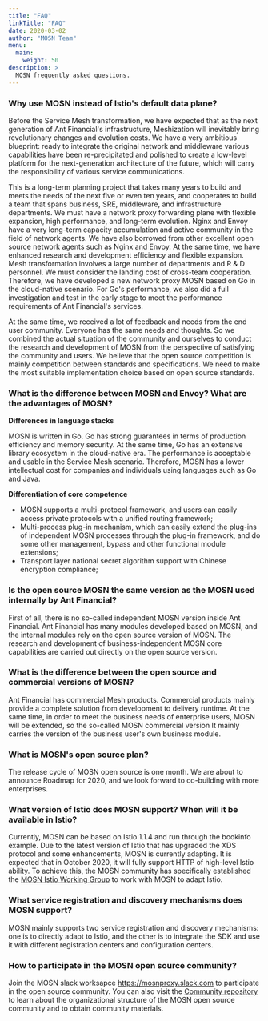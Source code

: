 ```yaml
---
title: "FAQ"
linkTitle: "FAQ"
date: 2020-03-02
author: "MOSN Team"
menu:
  main:
    weight: 50
description: >
  MOSN frequently asked questions.
---
```


### Why use MOSN instead of Istio's default data plane?

Before the Service Mesh transformation, we have expected that as the next generation of Ant Financial's infrastructure, Meshization will inevitably bring revolutionary changes and evolution costs. We have a very ambitious blueprint: ready to integrate the original network and middleware various capabilities have been re-precipitated and polished to create a low-level platform for the next-generation architecture of the future, which will carry the responsibility of various service communications.

This is a long-term planning project that takes many years to build and meets the needs of the next five or even ten years, and cooperates to build a team that spans business, SRE, middleware, and infrastructure departments. We must have a network proxy forwarding plane with flexible expansion, high performance, and long-term evolution. Nginx and Envoy have a very long-term capacity accumulation and active community in the field of network agents. We have also borrowed from other excellent open source network agents such as Nginx and Envoy. At the same time, we have enhanced research and development efficiency and flexible expansion. Mesh transformation involves a large number of departments and R & D personnel. We must consider the landing cost of cross-team cooperation. Therefore, we have developed a new network proxy MOSN based on Go in the cloud-native scenario. For Go's performance, we also did a full investigation and test in the early stage to meet the performance requirements of Ant Financial's services.

At the same time, we received a lot of feedback and needs from the end user community. Everyone has the same needs and thoughts. So we combined the actual situation of the community and ourselves to conduct the research and development of MOSN from the perspective of satisfying the community and users. We believe that the open source competition is mainly competition between standards and specifications. We need to make the most suitable implementation choice based on open source standards.

### What is the difference between MOSN and Envoy? What are the advantages of MOSN?

**Differences in language stacks**

MOSN is written in Go. Go has strong guarantees in terms of production efficiency and memory security. At the same time, Go has an extensive library ecosystem in the cloud-native era. The performance is acceptable and usable in the Service Mesh scenario. Therefore, MOSN has a lower intellectual cost for companies and individuals using languages such as Go and Java.

**Differentiation of core competence**

- MOSN supports a multi-protocol framework, and users can easily access private protocols with a unified routing framework;
- Multi-process plug-in mechanism, which can easily extend the plug-ins of independent MOSN processes through the plug-in framework, and do some other management, bypass and other functional module extensions;
- Transport layer national secret algorithm support with Chinese encryption compliance;

### Is the open source MOSN the same version as the MOSN used internally by Ant Financial?

First of all, there is no so-called independent MOSN version inside Ant Financial. Ant Financial has many modules developed based on MOSN, and the internal modules rely on the open source version of MOSN. The research and development of business-independent MOSN core capabilities are carried out directly on the open source version.

### What is the difference between the open source and commercial versions of MOSN?

Ant Financial has commercial Mesh products. Commercial products mainly provide a complete solution from development to delivery runtime. At the same time, in order to meet the business needs of enterprise users, MOSN will be extended, so the so-called MOSN commercial version It mainly carries the version of the business user's own business module.

### What is MOSN's open source plan?

The release cycle of MOSN open source is one month. We are about to announce Roadmap for 2020, and we look forward to co-building with more enterprises.

### What version of Istio does MOSN support? When will it be available in Istio?

Currently, MOSN can be based on Istio 1.1.4 and run through the bookinfo example. Due to the latest version of Istio that has upgraded the XDS protocol and some enhancements, MOSN is currently adapting. It is expected that in October 2020, it will fully support HTTP of high-level Istio ability. To achieve this, the MOSN community has specifically established the [MOSN Istio Working Group](https://github.com/mosn/community/blob/master/wg-istio.md) to work with MOSN to adapt Istio.

### What service registration and discovery mechanisms does MOSN support?

MOSN mainly supports two service registration and discovery mechanisms: one is to directly adapt to Istio, and the other is to integrate the SDK and use it with different registration centers and configuration centers.

### How to participate in the MOSN open source community?

Join the MOSN slack worksapce <https://mosnproxy.slack.com> to participate in the open source community. You can also visit the [Community repository](https://github.com/mosn/community) to learn about the organizational structure of the MOSN open source community and to obtain community materials.
